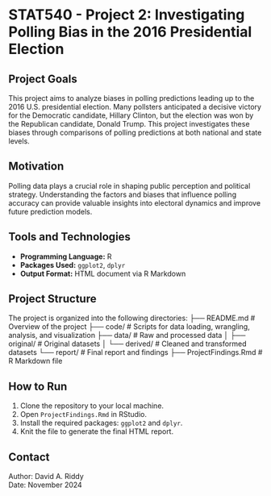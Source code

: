 # STAT540 - Project 2: Investigating Polling Bias in the 2016 Presidential Election

## Project Goals
This project aims to analyze biases in polling predictions leading up to the 2016 U.S. presidential election. Many pollsters anticipated a decisive victory for the Democratic candidate, Hillary Clinton, but the election was won by the Republican candidate, Donald Trump. This project investigates these biases through comparisons of polling predictions at both national and state levels.

## Motivation
Polling data plays a crucial role in shaping public perception and political strategy. Understanding the factors and biases that influence polling accuracy can provide valuable insights into electoral dynamics and improve future prediction models.

## Tools and Technologies
- **Programming Language:** R
- **Packages Used:** `ggplot2`, `dplyr`
- **Output Format:** HTML document via R Markdown

## Project Structure
The project is organized into the following directories:
├── README.md # Overview of the project 
├── code/ # Scripts for data loading, wrangling, analysis, and visualization 
├── data/ # Raw and processed data │ ├── original/ # Original datasets │ └── derived/ # Cleaned and transformed datasets 
└── report/ # Final report and findings
├── ProjectFindings.Rmd # R Markdown file

## How to Run
1. Clone the repository to your local machine.
2. Open `ProjectFindings.Rmd` in RStudio.
3. Install the required packages: `ggplot2` and `dplyr`.
4. Knit the file to generate the final HTML report.

## Contact
Author: David A. Riddy  
Date: November 2024

